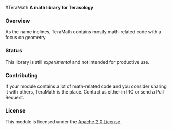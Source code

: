#TeraMath
**A math library for Terasology**

### Overview

As the name inclines, TeraMath contains mostly math-related code with a focus on geometry.

### Status

This library is still *experimental* and not intended for productive use.

### Contributing

If your module contains a lot of math-related code and you consider sharing it with others, TeraMath is the place. Contact us either in IRC or send a Pull Request.

### License

This module is licensed under the [Apache 2.0 License](http://www.apache.org/licenses/LICENSE-2.0.html).
